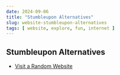 ```yaml
---
date: 2024-09-06
title: "Stumbleupon Alternatives"
slug: website-stumbleupon-alternatives
tags: [ website, explore, fun, internet ]
---
```


## Stumbleupon Alternatives

* [Visit a Random Website][1]


  [1]: https://visitarandomwebsite.com/
